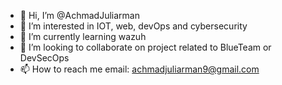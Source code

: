 - 👋 Hi, I’m @AchmadJuliarman
- 👀 I’m interested in IOT, web, devOps and cybersecurity
- 🌱 I’m currently learning wazuh
- 💞️ I’m looking to collaborate on project related to BlueTeam or DevSecOps
- 📫 How to reach me email: achmadjuliarman9@gmail.com



